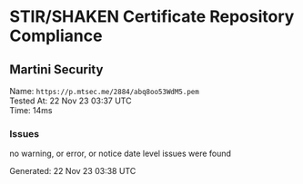 # STIR/SHAKEN Certificate Repository Compliance

## Martini Security

Name: `https://p.mtsec.me/2884/abq8oo53WdM5.pem`\
Tested At: 22 Nov 23 03:37 UTC\
Time: 14ms

### Issues

no warning, or error, or notice date level issues were found

Generated: 22 Nov 23 03:38 UTC